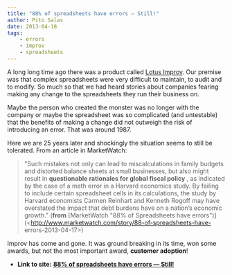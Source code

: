 ```yaml
---
title: "88% of spreadsheets have errors — Still!"
author: Pito Salas
date: 2013-04-18
tags:
    - errors
    - improv
    - spreadsheets
---
```


A long long time ago there was a product called [Lotus
Improv](<http://en.wikipedia.org/wiki/Lotus_Improv>). Our premise was that
complex spreadsheets were very difficult to maintain, to audit and to modify.
So much so that we had heard stories about companies fearing making any change
to the spreadsheets they run their business on.

Maybe the person who created the monster was no longer with the company or
maybe the spreadsheet was so complicated (and untestable) that the benefits of
making a change did not outweigh the risk of introducing an error. That was
around 1987.

Here we are 25 years later and shockingly the situation seems to still be
tolerated. From an article in MarketWatch:

> "Such mistakes not only can lead to miscalculations in family budgets and
> distorted balance sheets at small businesses, but also might result in
> **questionable rationales for global fiscal policy** , as indicated by the
> case of a math error in a Harvard economics study. By failing to include
> certain spreadsheet cells in its calculations, the study by Harvard
> economists Carmen Reinhart and Kenneth Rogoff may have overstated the impact
> that debt burdens have on a nation’s economic growth." (**from**
> [MarketWatch "88% of Spreadsheets have
> errors")](<http://www.marketwatch.com/story/88-of-spreadsheets-have-
> errors-2013-04-17>)

Improv has come and gone. It was ground breaking in its time, won some awards,
but not the most important award, **customer adoption**!


* **Link to site:** **[88% of spreadsheets have errors — Still!](None)**
